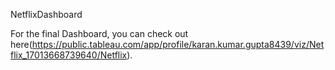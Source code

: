 NetflixDashboard



For the final Dashboard, you can check out here(https://public.tableau.com/app/profile/karan.kumar.gupta8439/viz/Netflix_17013668739640/Netflix).

